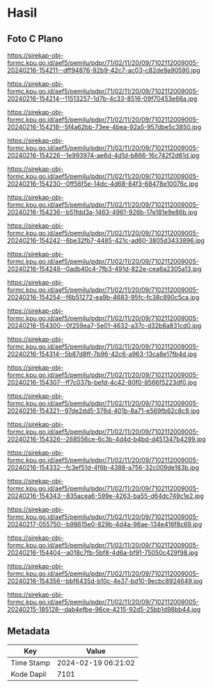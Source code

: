 # Hasil

## Foto C Plano

https://sirekap-obj-formc.kpu.go.id/aef5/pemilu/pdpr/71/02/11/20/09/7102112009005-20240216-154211--dff94876-92b9-42c7-ac03-c82de9a90590.jpg

https://sirekap-obj-formc.kpu.go.id/aef5/pemilu/pdpr/71/02/11/20/09/7102112009005-20240216-154214--11513257-1d7b-4c33-8516-09f70453e66a.jpg

https://sirekap-obj-formc.kpu.go.id/aef5/pemilu/pdpr/71/02/11/20/09/7102112009005-20240216-154218--5f4a62bb-73ee-4bea-92a5-957dbe5c3850.jpg

https://sirekap-obj-formc.kpu.go.id/aef5/pemilu/pdpr/71/02/11/20/09/7102112009005-20240216-154226--1e993974-ae6d-4d1d-b866-16c742f2d61d.jpg

https://sirekap-obj-formc.kpu.go.id/aef5/pemilu/pdpr/71/02/11/20/09/7102112009005-20240216-154230--0ff56f5e-14dc-4d68-84f3-68478e10076c.jpg

https://sirekap-obj-formc.kpu.go.id/aef5/pemilu/pdpr/71/02/11/20/09/7102112009005-20240216-154236--b51fdd3a-1463-4961-926b-17e181e9e86b.jpg

https://sirekap-obj-formc.kpu.go.id/aef5/pemilu/pdpr/71/02/11/20/09/7102112009005-20240216-154242--6be32fb7-4485-421c-ad60-3805d3433896.jpg

https://sirekap-obj-formc.kpu.go.id/aef5/pemilu/pdpr/71/02/11/20/09/7102112009005-20240216-154248--0adb40c4-7fb3-491d-822e-cea6a2305a13.jpg

https://sirekap-obj-formc.kpu.go.id/aef5/pemilu/pdpr/71/02/11/20/09/7102112009005-20240216-154254--f6b51272-ea9b-4683-95fc-fc38c890c5ca.jpg

https://sirekap-obj-formc.kpu.go.id/aef5/pemilu/pdpr/71/02/11/20/09/7102112009005-20240216-154300--0f259ea7-5e01-4632-a37c-d32b8a831cd0.jpg

https://sirekap-obj-formc.kpu.go.id/aef5/pemilu/pdpr/71/02/11/20/09/7102112009005-20240216-154314--5b87d8ff-7b96-42c6-a963-13ca8e17fb4d.jpg

https://sirekap-obj-formc.kpu.go.id/aef5/pemilu/pdpr/71/02/11/20/09/7102112009005-20240216-154307--ff7c037b-befd-4c42-80f0-8566f5223df0.jpg

https://sirekap-obj-formc.kpu.go.id/aef5/pemilu/pdpr/71/02/11/20/09/7102112009005-20240216-154321--97de2dd5-376d-401b-8a71-e569fb62c8c9.jpg

https://sirekap-obj-formc.kpu.go.id/aef5/pemilu/pdpr/71/02/11/20/09/7102112009005-20240216-154326--268556ce-6c3b-4d4d-b4bd-d451347b4299.jpg

https://sirekap-obj-formc.kpu.go.id/aef5/pemilu/pdpr/71/02/11/20/09/7102112009005-20240216-154332--fc3ef51d-4f6b-4388-a756-32c009de183b.jpg

https://sirekap-obj-formc.kpu.go.id/aef5/pemilu/pdpr/71/02/11/20/09/7102112009005-20240216-154343--835acea6-599e-4263-ba55-d64dc749c1e2.jpg

https://sirekap-obj-formc.kpu.go.id/aef5/pemilu/pdpr/71/02/11/20/09/7102112009005-20240217-055750--b98615e0-829b-4d4a-96ae-134e416f8c69.jpg

https://sirekap-obj-formc.kpu.go.id/aef5/pemilu/pdpr/71/02/11/20/09/7102112009005-20240216-154404--a018c7fb-5bf8-4d6a-bf91-75050c429f98.jpg

https://sirekap-obj-formc.kpu.go.id/aef5/pemilu/pdpr/71/02/11/20/09/7102112009005-20240216-154356--bbf6435d-b10c-4e37-bd10-9ecbc8924649.jpg

https://sirekap-obj-formc.kpu.go.id/aef5/pemilu/pdpr/71/02/11/20/09/7102112009005-20240215-185128--dab4efbe-96ce-4215-92d5-25bb1d98bb44.jpg


## Metadata

| Key        | Value               |
| ---------- | ------------------- |
| Time Stamp | 2024-02-19 06:21:02 |
| Kode Dapil | 7101                |



